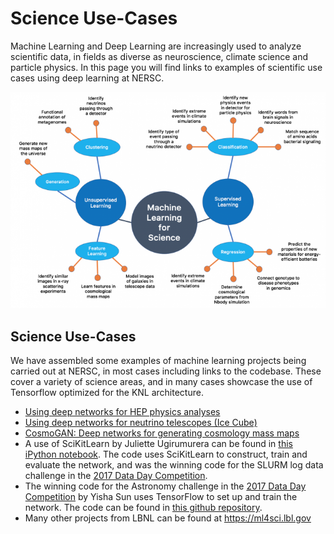 # Science Use-Cases 

Machine Learning and Deep Learning are increasingly used to analyze scientific data, in fields as diverse as neuroscience, climate science and particle physics. In this page you will find links to examples of scientific use cases using deep learning at NERSC.

![Examples of how machine learning is being used for science at NERSC](images/science_use_case_spider.png)

## Science Use-Cases

We have assembled some examples of machine learning projects being carried out at NERSC, in most cases including links to the codebase. These cover a variety of science areas, and in many cases showcase the use of Tensorflow optimized for the KNL architecture.

* [Using deep networks for HEP physics analyses](science-use-cases/hep-cnn.md)
* [Using deep networks for neutrino telescopes (Ice Cube)](https://www.nersc.gov/news-publications/nersc-news/nersc-center-news/2018/icecube-research-garners-best-paper-award-at-ieee-machine-learning-conference/)
* [CosmoGAN: Deep networks for generating cosmology mass maps](https://www.nersc.gov/users/data-analytics/data-analytics-2/deep-learning/deep-networks-cosmogan/)
* A use of SciKitLearn by Juliette Ugirumurera can be found in [this iPython notebook](https://github.com/NERSC/data-day-examples/blob/master/SLURM_challenge.ipynb). The code uses SciKitLearn to construct, train and evaluate the network, and was the winning code for the SLURM log data challenge in the [2017 Data Day Competition](https://www.nersc.gov/users/NUG/annual-meetings/nersc-data-day-and-nug2017/data-competition/).
* The winning code for the Astronomy challenge in the [2017 Data Day Competition](https://www.nersc.gov/users/NUG/annual-meetings/nersc-data-day-and-nug2017/data-competition/) by Yisha Sun uses TensorFlow to set up and train the network. The code can be found in [this github repository](https://github.com/miaoshasha/Astronomical_Classification).
* Many other projects from LBNL can be found at https://ml4sci.lbl.gov

